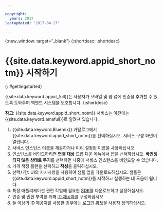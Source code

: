 ```yaml
---

copyright:
  years: 2017
lastupdated: "2017-04-17"

---
```


{:new_window: target="_blank"}
{:shortdesc: .shortdesc}

# {{site.data.keyword.appid_short_notm}} 시작하기
{: #gettingstarted}

{{site.data.keyword.appid_full}}는 사용자가 모바일 및 웹 앱에 인증을 추가할 수 있도록 도와주며 백엔드 시스템을 보호합니다.
{:shortdesc}

**참고:** {{site.data.keyword.appid_short_notm}} 서비스는 이전에는 {{site.data.keyword.amafull}}로 알려져 있습니다.


1. {{site.data.keyword.Bluemix}} 카탈로그에서 {{site.data.keyword.appid_short_notm}}를 선택하십시오. 서비스 구성 화면이 열립니다.
2. 서비스 인스턴스 이름을 제공하거나 미리 설정된 이름을 사용하십시오.
3. 인스턴스를 바인드하려면 **연결 대상** 드롭 다운 메뉴에서 앱을 선택하십시오. **바인딩되지 않은 상태로 두기**를 선택하면 나중에 서비스 인스턴스를 바인드할 수 있습니다.
4. 가격 책정 플랜을 선택하고 **작성**을 클릭하십시오. 
5. 선택사항: UI의 지시사항을 사용하여 샘플 앱을 다운로드하십시오. 샘플은 {{site.data.keyword.appid_short_notm}}를 시작하고 실행하는 데 도움이 됩니다.
6. 특정 애플리케이션 관련 작업에 필요한 [SDK](/docs/services/appid/relatedlinks.html)를 다운로드하고 설정하십시오. 
7. 인증 및 권한 부여를 위해 [ID 제공자](/docs/services/appid/identity-providers.html)를 구성하십시오. 
8. 둘 이상의 ID 제공자를 사용한 경우에는 [로그인 위젯](/docs/services/appid/login-widget.html)을 사용자 정의하십시오. 
